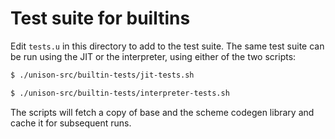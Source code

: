 # Test suite for builtins 

Edit `tests.u` in this directory to add to the test suite. The same test suite can be run using the JIT or the interpreter, using either of the two scripts:

```bash
$ ./unison-src/builtin-tests/jit-tests.sh
```

```bash
$ ./unison-src/builtin-tests/interpreter-tests.sh
```

The scripts will fetch a copy of base and the scheme codegen library and cache it for subsequent runs.